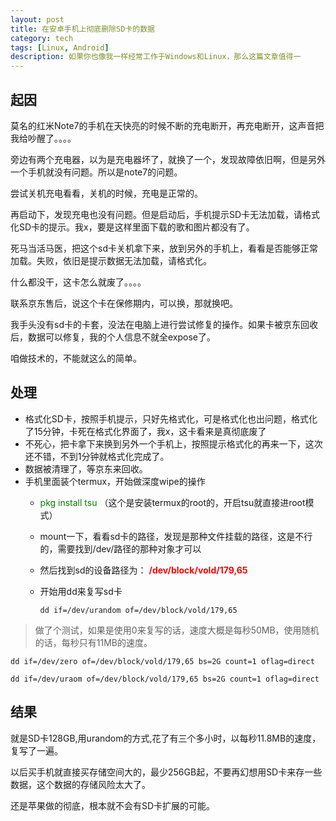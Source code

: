 ```yaml
---
layout: post
title: 在安卓手机上彻底删除SD卡的数据
category: tech
tags: [Linux, Android]
description: 如果你也像我一样经常工作于Windows和Linux，那么这篇文章值得一
---
```


## 起因

莫名的红米Note7的手机在天快亮的时候不断的充电断开，再充电断开，这声音把我给吵醒了。。。。

旁边有两个充电器，以为是充电器坏了，就换了一个，发现故障依旧啊，但是另外一个手机就没有问题。所以是note7的问题。

尝试关机充电看看，关机的时候，充电是正常的。

再启动下，发现充电也没有问题。但是启动后，手机提示SD卡无法加载，请格式化SD卡的提示。我x，要是这样里面下载的歌和图片都没有了。

死马当活马医，把这个sd卡关机拿下来，放到另外的手机上，看看是否能够正常加载。失败，依旧是提示数据无法加载，请格式化。

什么都没干，这卡怎么就废了。。。。

联系京东售后，说这个卡在保修期内，可以换，那就换吧。

我手头没有sd卡的卡套，没法在电脑上进行尝试修复的操作。如果卡被京东回收后，数据可以修复，我的个人信息不就全expose了。

咱做技术的，不能就这么的简单。

## 处理

- 格式化SD卡，按照手机提示，只好先格式化，可是格式化也出问题，格式化了15分钟，卡死在格式化界面了，我x，这卡看来是真彻底废了
- 不死心，把卡拿下来换到另外一个手机上，按照提示格式化的再来一下，这次还不错，不到1分钟就格式化完成了。
- 数据被清理了，等京东来回收。
- 手机里面装个termux，开始做深度wipe的操作
  - <font color=green>pkg install tsu</font> （这个是安装termux的root的，开启tsu就直接进root模式）
  - mount一下，看看sd卡的路径，发现是那种文件挂载的路径，这是不行的，需要找到/dev/路径的那种对象才可以
  - 然后找到sd的设备路径为：
  <font color=red><b>/dev/block/vold/179,65</b></font>

  - 开始用dd来复写sd卡

    ```shell
    dd if=/dev/urandom of=/dev/block/vold/179,65
    ```

> 做了个测试，如果是使用0来复写的话，速度大概是每秒50MB，使用随机的话，每秒只有11MB的速度。

```shell
dd if=/dev/zero of=/dev/block/vold/179,65 bs=2G count=1 oflag=direct

dd if=/dev/uraom of=/dev/block/vold/179,65 bs=2G count=1 oflag=direct
```

## 结果

就是SD卡128GB,用urandom的方式,花了有三个多小时，以每秒11.8MB的速度，复写了一遍。

以后买手机就直接买存储空间大的，最少256GB起，不要再幻想用SD卡来存一些数据，这个数据的存储风险太大了。

还是苹果做的彻底，根本就不会有SD卡扩展的可能。


